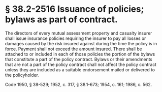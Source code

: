 # § 38.2-2516 Issuance of policies; bylaws as part of contract.

<p>The directors of every mutual assessment property and casualty insurer shall issue insurance policies requiring the insurer to pay all losses or damages caused by the risk insured against during the time the policy is in force. Payment shall not exceed the amount insured. There shall be attached to or included in each of those policies the portion of the bylaws that constitute a part of the policy contract. Bylaws or their amendments that are not a part of the policy contract shall not affect the policy contract unless they are included as a suitable endorsement mailed or delivered to the policyholder.</p><p>Code 1950, § 38-529; 1952, c. 317, § 38.1-673; 1954, c. 161; 1986, c. 562.</p>